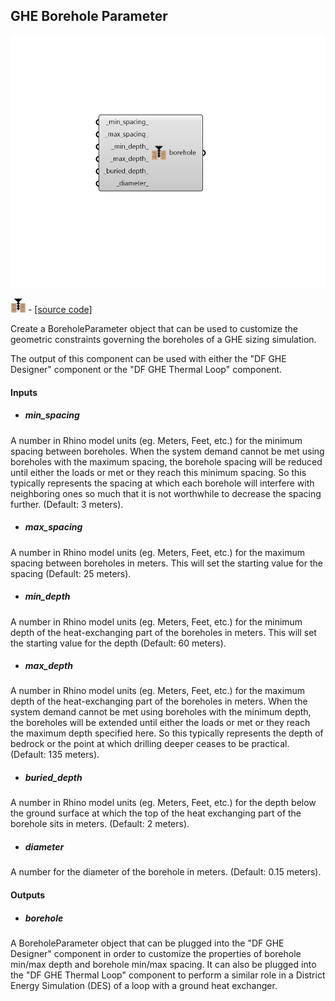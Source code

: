 ## GHE Borehole Parameter

![](../../images/components/GHE_Borehole_Parameter.png)

![](../../images/icons/GHE_Borehole_Parameter.png) - [[source code]](https://github.com/ladybug-tools/dragonfly-grasshopper/blob/master/dragonfly_grasshopper/src//DF%20GHE%20Borehole%20Parameter.py)


Create a BoreholeParameter object that can be used to customize the geometric constraints governing the boreholes of a GHE sizing simulation. 

The output of this component can be used with either the "DF GHE Designer" component or the "DF GHE Thermal Loop" component. 



#### Inputs
* ##### min_spacing 
A number in Rhino model units (eg. Meters, Feet, etc.) for the minimum spacing between boreholes. When the system demand cannot be met using boreholes with the maximum spacing, the borehole spacing will be reduced until either the loads or met or they reach this minimum spacing. So this typically represents the spacing at which each borehole will interfere with neighboring ones so much that it is not worthwhile to decrease the spacing further. (Default: 3 meters). 
* ##### max_spacing 
A number in Rhino model units (eg. Meters, Feet, etc.) for the maximum spacing between boreholes in meters. This will set the starting value for the spacing (Default: 25 meters). 
* ##### min_depth 
A number in Rhino model units (eg. Meters, Feet, etc.) for the minimum depth of the heat-exchanging part of the boreholes in meters. This will set the starting value for the depth (Default: 60 meters). 
* ##### max_depth 
A number in Rhino model units (eg. Meters, Feet, etc.) for the maximum depth of the heat-exchanging part of the boreholes in meters. When the system demand cannot be met using boreholes with the minimum depth, the boreholes will be extended until either the loads or met or they reach the maximum depth specified here. So this typically represents the depth of bedrock or the point at which drilling deeper ceases to be practical. (Default: 135 meters). 
* ##### buried_depth 
A number in Rhino model units (eg. Meters, Feet, etc.) for the depth below the ground surface at which the top of the heat exchanging part of the borehole sits in meters. (Default: 2 meters). 
* ##### diameter 
A number for the diameter of the borehole in meters. (Default: 0.15 meters). 

#### Outputs
* ##### borehole
A BoreholeParameter object that can be plugged into the "DF GHE Designer" component in order to customize the properties of borehole min/max depth and borehole min/max spacing. It can also be plugged into the "DF GHE Thermal Loop" component to perform a similar role in a District Energy Simulation (DES) of a loop with a ground heat exchanger. 